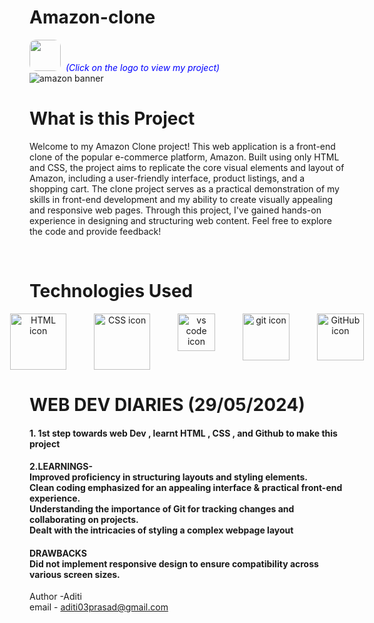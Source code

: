  # Amazon-clone
 [<img src="https://www.shutterstock.com/image-vector/amazon-initial-logo-isolated-white-600nw-2272856739.jpg" width="50" height="50" style="border-radius: 10px;" target="_main">](https://aditiiprasad.github.io/Amazon-clone/) <span style="color:blue">&nbsp;_(Click on the logo to view my project)_</span>
 <br>
<img src="https://akm-img-a-in.tosshub.com/businesstoday/images/story/202306/untitled_design_-_2023-06-15t103544-sixteen_nine.jpg?size=948:533" alt="amazon banner" >
<br>

<h1> What is this Project</h1>
<p>Welcome to my Amazon Clone project! This web application is a front-end clone of the popular e-commerce platform, Amazon. Built using only HTML and CSS, the project aims to replicate the core visual elements and layout of Amazon, including a user-friendly interface, product listings, and a shopping cart. The clone project serves as a practical demonstration of my skills in front-end development and my ability to create visually appealing and responsive web pages. Through this project, I've gained hands-on experience in designing and structuring web content. Feel free to explore the code and provide feedback!</p>

<br>
<h1> Technologies Used </h1>


<div style="text-align: center;">
  <div style="display: flex; justify-content: center; gap: 20px;">
    <img src="https://user-images.githubusercontent.com/25181517/192158954-f88b5814-d510-4564-b285-dff7d6400dad.png" alt="HTML icon" height="90px" title="HTML">
    &nbsp;
    <img src="https://user-images.githubusercontent.com/25181517/183898674-75a4a1b1-f960-4ea9-abcb-637170a00a75.png" alt="CSS icon" height="90px" title="CSS">
    &nbsp;
     <img src="https://user-images.githubusercontent.com/25181517/192108891-d86b6220-e232-423a-bf5f-90903e6887c3.png" alt="vs code icon" height="60px" title="Microsoft Visual Studio">
    &nbsp;
    <img src="https://user-images.githubusercontent.com/25181517/192108372-f71d70ac-7ae6-4c0d-8395-51d8870c2ef0.png" alt="git icon" height="75px" title="Git">
    &nbsp;
    <img src="https://user-images.githubusercontent.com/25181517/192108374-8da61ba1-99ec-41d7-80b8-fb2f7c0a4948.png" alt="GitHub icon" height="75px" title="GitHub">
    
   
  </div>
</div>

# WEB DEV DIARIES (29/05/2024)
<h4>
 1. 1st step towards web Dev , learnt HTML , CSS , and Github to make this project
</h4>
 <h4>2.LEARNINGS-
 <BR>
  Improved proficiency in structuring layouts and styling elements.
  <BR>
  Clean coding emphasized for an appealing interface & practical front-end experience.
  <BR>
  Understanding the importance of Git for tracking changes and collaborating on projects.
  <BR>
  Dealt with the intricacies of styling a complex webpage layout
 </h4>
 <H4>DRAWBACKS
  <BR>
  Did not implement responsive design to ensure compatibility across various screen sizes.
 </H4>





Author -Aditi 
<br>
email -
 aditi03prasad@gmail.com
<br>

<br>



